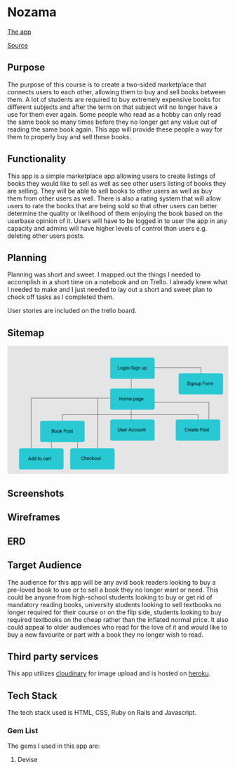 # Nozama

[The app](temp)

[Source](https://github.com/Ashamaly/chat-app)


## Purpose

The purpose of this course is to create a two-sided marketplace that connects users to each other, allowing them to buy and sell books between them. A lot of students are required to buy extremely expensive books for different subjects and after the term on that subject will no longer have a use for them ever again. Some people who read as a hobby can only read the same book so many times before they no longer get any value out of reading the same book again. This app will provide these people a way for them to properly buy and sell these books.

## Functionality

This app is a simple marketplace app allowing users to create listings of books they would like to sell as well as see other users listing of books they are selling. They will be able to sell books to other users as well as buy them from other users as well. There is also a rating system that will allow users to rate the books that are being sold so that other users can better determine the quality or likelihood of them enjoying the book based on the userbase opinion of it. Users will have to be logged in to user the app in any capacity and admins will have higher levels of control than users e.g. deleting other users posts.

## Planning

Planning was short and sweet. I mapped out the things I needed to accomplish in a short time on a notebook and on Trello. I already knew what I needed to make and I just needed to lay out a short and sweet plan to check off tasks as I completed them.

User stories are included on the trello board.

## Sitemap

![sitemap](/docs/sitemap.png)

## Screenshots




## Wireframes




## ERD


## Target Audience 

The audience for this app will be any avid book readers looking to buy a pre-loved book to use or to sell a book they no longer want or need. This could be anyone from high-school students looking to buy or get rid of mandatory reading books, university students looking to sell textbooks no longer required for their course or on the flip side, students looking to buy required textbooks on the cheap rather than the inflated normal price. It also could appeal to older audiences who read for the love of it and would like to buy a new favourite or part with a book they no longer wish to read.

## Third party services

This app utilizes [cloudinary](https://cloudinary.com) for image upload and is hosted on [heroku](https://www.heroku.com).

## Tech Stack

The tech stack used is HTML, CSS, Ruby on Rails and Javascript.

### Gem List

The gems I used in this app are:
1. Devise
